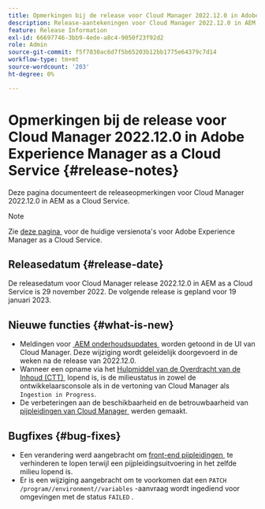 ```yaml
---
title: Opmerkingen bij de release voor Cloud Manager 2022.12.0 in Adobe Experience Manager as a Cloud Service
description: Release-aantekeningen voor Cloud Manager 2022.12.0 in AEM as a Cloud Service.
feature: Release Information
exl-id: 66697746-3bb9-4ede-a8c4-9050f23f92d2
role: Admin
source-git-commit: f5f7830ac6d7f5b65203b12bb1775e64379c7d14
workflow-type: tm+mt
source-wordcount: '203'
ht-degree: 0%

---
```


# Opmerkingen bij de release voor Cloud Manager 2022.12.0 in Adobe Experience Manager as a Cloud Service {#release-notes}

Deze pagina documenteert de releaseopmerkingen voor Cloud Manager 2022.12.0 in AEM as a Cloud Service.

>[!NOTE]
>
>Zie [&#x200B; deze pagina &#x200B;](/help/release-notes/release-notes-cloud/release-notes-current.md) voor de huidige versienota&#39;s voor Adobe Experience Manager as a Cloud Service.

## Releasedatum {#release-date}

De releasedatum voor Cloud Manager release 2022.12.0 in AEM as a Cloud Service is 29 november 2022. De volgende release is gepland voor 19 januari 2023.

## Nieuwe functies {#what-is-new}

* Meldingen voor [&#x200B; AEM onderhoudsupdates &#x200B;](/help/overview/what-is-new-and-different.md#aem-updates) worden getoond in de UI van Cloud Manager. Deze wijziging wordt geleidelijk doorgevoerd in de weken na de release van 2022.12.0.
* Wanneer een opname via het [&#x200B; Hulpmiddel van de Overdracht van de Inhoud (CTT) &#x200B;](/help/journey-migration/content-transfer-tool/using-content-transfer-tool/overview-content-transfer-tool.md) lopend is, is de milieustatus in zowel de ontwikkelaarsconsole als in de vertoning van Cloud Manager als `Ingestion in Progress`.
* De verbeteringen aan de beschikbaarheid en de betrouwbaarheid van [&#x200B; pijpleidingen van Cloud Manager &#x200B;](/help/implementing/cloud-manager/configuring-pipelines/introduction-ci-cd-pipelines.md) werden gemaakt.

## Bugfixes {#bug-fixes}

* Een verandering werd aangebracht om [&#x200B; front-end pijpleidingen &#x200B;](/help/implementing/cloud-manager/configuring-pipelines/introduction-ci-cd-pipelines.md#front-end) te verhinderen te lopen terwijl een pijpleidingsuitvoering in het zelfde milieu lopend is.
* Er is een wijziging aangebracht om te voorkomen dat een `PATCH /program//environment//variables` -aanvraag wordt ingediend voor omgevingen met de status `FAILED` .

